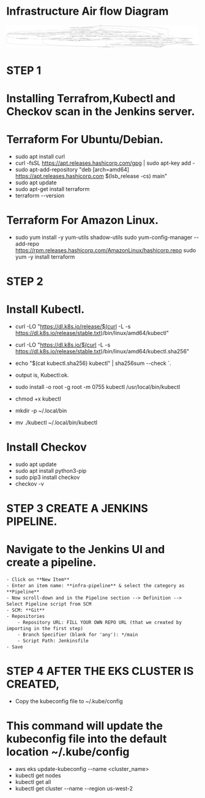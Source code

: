 # Infrastructure Air flow Diagram
![Minecraft-eks cluster](infrastructure.png)

# STEP 1
 # Installing Terrafrom,Kubectl and Checkov scan in the Jenkins server.
  # Terraform For Ubuntu/Debian.
   -  sudo apt install curl
   - curl -fsSL https://apt.releases.hashicorp.com/gpg | sudo apt-key add -
   - sudo apt-add-repository "deb [arch=amd64] https://apt.releases.hashicorp.com $(lsb_release -cs) main"
   - sudo apt update 
   - sudo apt-get install terraform 
   - terraform --version

 # Terraform For Amazon Linux.
  
- sudo yum install -y yum-utils shadow-utils
  sudo yum-config-manager --add-repo https://rpm.releases.hashicorp.com/AmazonLinux/hashicorp.repo
  sudo yum -y install terraform
  
# STEP 2

 # Install Kubectl.
  - curl -LO "https://dl.k8s.io/release/$(curl -L -s https://dl.k8s.io/release/stable.txt)/bin/linux/amd64/kubectl" 
  - curl -LO "https://dl.k8s.io/$(curl -L -s https://dl.k8s.io/release/stable.txt)/bin/linux/amd64/kubectl.sha256" 
  - echo "$(cat kubectl.sha256)  kubectl" | sha256sum --check `.  
  - output is, Kubectl:ok.
  
  - sudo install -o root -g root -m 0755 kubectl /usr/local/bin/kubectl 
  - chmod +x kubectl 
  - mkdir -p ~/.local/bin 
  - mv ./kubectl ~/.local/bin/kubectl

# Install Checkov 
 - sudo apt update
 - sudo apt install python3-pip
 - sudo pip3 install checkov
 - checkov -v
  
  # STEP 3 CREATE A JENKINS PIPELINE.
 # Navigate to the Jenkins UI and create a pipeline.
    - Click on **New Item**
    - Enter an item name: **infra-pipeline** & select the category as **Pipeline**
    - Now scroll-down and in the Pipeline section --> Definition --> Select Pipeline script from SCM
    - SCM: **Git**
    - Repositories
        - Repository URL: FILL YOUR OWN REPO URL (that we created by importing in the first step)
        - Branch Specifier (blank for 'any'): */main
        - Script Path: Jenkinsfile
    - Save
  
  
  
  # STEP 4 AFTER THE EKS CLUSTER IS CREATED,
  
   - Copy the kubeconfig file to ~/.kube/config
  
  # This command will update the kubeconfig file into the default location ~/.kube/config
  - aws eks update-kubeconfig --name <cluster_name> 
  - kubectl get nodes
  - kubectl get all 
  - kubectl get cluster --name <name of cluster> --region us-west-2

  
